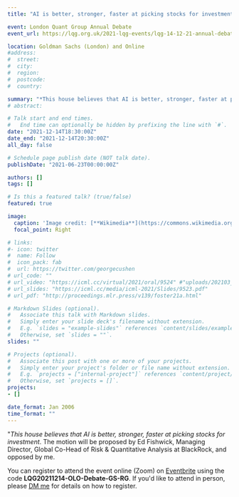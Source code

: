 ```yaml
---
title: "AI is better, stronger, faster at picking stocks for investment"

event: London Quant Group Annual Debate
event_url: https://lqg.org.uk/2021-lqg-events/lqg-14-12-21-annual-debate-1830-at-goldman-sachs-london-ai-for-stock-selection/

location: Goldman Sachs (London) and Online
#address:
#  street:
#  city:
#  region:
#  postcode:
#  country:

summary: "*This house believes that AI is better, stronger, faster at picking stocks for investment*. The motion will be proposed by Ed Fishwick, Managing Director, Global Co-Head of Risk & Quantitative Analysis at BlackRock, and opposed by me."
# abstract:

# Talk start and end times.
#   End time can optionally be hidden by prefixing the line with `#`.
date: "2021-12-14T18:30:00Z"
date_end: "2021-12-14T20:30:00Z"
all_day: false

# Schedule page publish date (NOT talk date).
publishDate: "2021-06-23T00:00:00Z"

authors: []
tags: []

# Is this a featured talk? (true/false)
featured: true

image:
  caption: 'Image credit: [**Wikimedia**](https://commons.wikimedia.org/wiki/File:Artificial_Intelligence_%26_AI_%26_Machine_Learning_-_30212411048.jpg)'
  focal_point: Right

# links:
#- icon: twitter
#  name: Follow
#  icon_pack: fab
#  url: https://twitter.com/georgecushen
# url_code: ""
# url_video: "https://icml.cc/virtual/2021/oral/9524" #"uploads/202103_deepprob_DQN.pdf"
# url_slides: "https://icml.cc/media/icml-2021/Slides/9523.pdf"
# url_pdf: "http://proceedings.mlr.press/v139/foster21a.html"

# Markdown Slides (optional).
#   Associate this talk with Markdown slides.
#   Simply enter your slide deck's filename without extension.
#   E.g. `slides = "example-slides"` references `content/slides/example-slides.md`.
#   Otherwise, set `slides = ""`.
slides: ""

# Projects (optional).
#   Associate this post with one or more of your projects.
#   Simply enter your project's folder or file name without extension.
#   E.g. `projects = ["internal-project"]` references `content/project/deep-learning/index.md`.
#   Otherwise, set `projects = []`.
projects:
- []

date_format: Jan 2006
time_format: ""
---
```


"*This house believes that AI is better, stronger, faster at picking stocks for investment*. The motion will be proposed by Ed Fishwick, Managing Director, Global Co-Head of Risk & Quantitative Analysis at BlackRock, and opposed by me.

You can register to attend the event online (Zoom) on [Eventbrite](https://lqg.us7.list-manage.com/track/click?u=c38c3625fcea44c0031a29108&id=5737a47727&e=f589683ed7) using the code  **LQG20211214-OLO-Debate-GS-RG**. If you'd like to attend in person, please [DM me](https://twitter.com/desirivanova) for details on how to register.